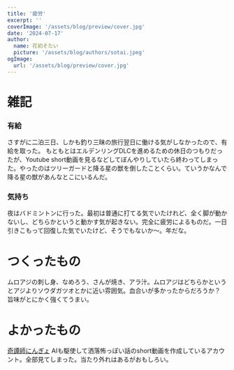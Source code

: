 ```yaml
---
title: '疲労'
excerpt: ''
coverImage: '/assets/blog/preview/cover.jpg'
date: '2024-07-17'
author:
  name: 花初そたい
  picture: '/assets/blog/authors/sotai.jpeg'
ogImage:
  url: '/assets/blog/preview/cover.jpg'
---
```

# 雑記
### 有給
さすがに二泊三日、しかも釣り三昧の旅行翌日に働ける気がしなかったので、有給を取った。
もともとはエルデンリングDLCを進めるための休日のつもりだったが、Youtube short動画を見るなどしてぼんやりしていたら終わってしまった。やったのはツリーガードと降る星の獣を倒したことくらい。ていうかなんで降る星の獣があんなとこにいるんだ。

### 気持ち
夜はバドミントンに行った。最初は普通に打てる気でいたけれど、全く脚が動かないし、どちらかというと動かす気が起きない。完全に疲労によるものだ。一日引きこもって回復した気でいたけど、そうでもないか～。年だな。

# つくったもの
ムロアジの刺し身、なめろう、さんが焼き、アラ汁。ムロアジはどちらかというとアジよりソウダガツオとかに近い雰囲気。血合いが多かったからだろうか？　旨味がとにかく強くてうまい。

# よかったもの
[奇譚師にんぎょ](https://youtube.com/shorts/oo2D81Fhkzo?si=5RrW22ZamIvayv40)
AIも駆使して洒落怖っぽい話のshort動画を作成しているアカウント。全部見てしまった。当たり外れはあるがおもしろい。